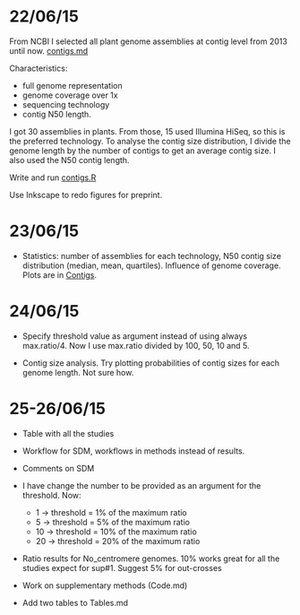 22/06/15
===

From NCBI I selected all plant genome assemblies at contig level from 2013 until now. [contigs.md](https://github.com/pilarcormo/SNP_distribution_method/blob/master/Contigs/contigs.md)

Characteristics: 

- full genome representation 
- genome coverage over 1x
- sequencing technology
- contig N50 length. 

I got 30 assemblies in plants. From those, 15 used Illumina HiSeq, so this is the preferred technology. To analyse the contig size distribution, I divide the genome length by the number of contigs to get an average contig size. I also used the N50 contig length. 

Write and run [contigs.R]()

Use Inkscape to redo figures for preprint. 


23/06/15
===

- Statistics: number of assemblies for each technology, N50 contig size distribution (median, mean, quartiles). Influence of genome coverage. Plots are in [Contigs](https://github.com/pilarcormo/SNP_distribution_method/tree/master/Contigs).

24/06/15
===
-  Specify threshold value as argument instead of using always max.ratio/4. Now I use max.ratio divided by 100, 50, 10 and 5.

-  Contig size analysis. Try plotting probabilities of contig sizes for each genome length. Not sure how. 

25-26/06/15
===
- Table with all the studies 
- Workflow for SDM, workflows in methods instead of results. 
- Comments on SDM 

- I have change the number to be provided as an argument for the threshold. Now:
	- 1 -> threshold = 1% of the maximum ratio 
	- 5 -> threshold = 5% of the maximum ratio 
	- 10 -> threshold = 10% of the maximum ratio 
	- 20 -> threshold = 20% of the maximum ratio 
- Ratio results for No_centromere genomes. 10% works great for all the studies expect for sup#1. Suggest 5% for out-crosses	
- Work on supplementary methods (Code.md)
- Add two tables to Tables.md 


